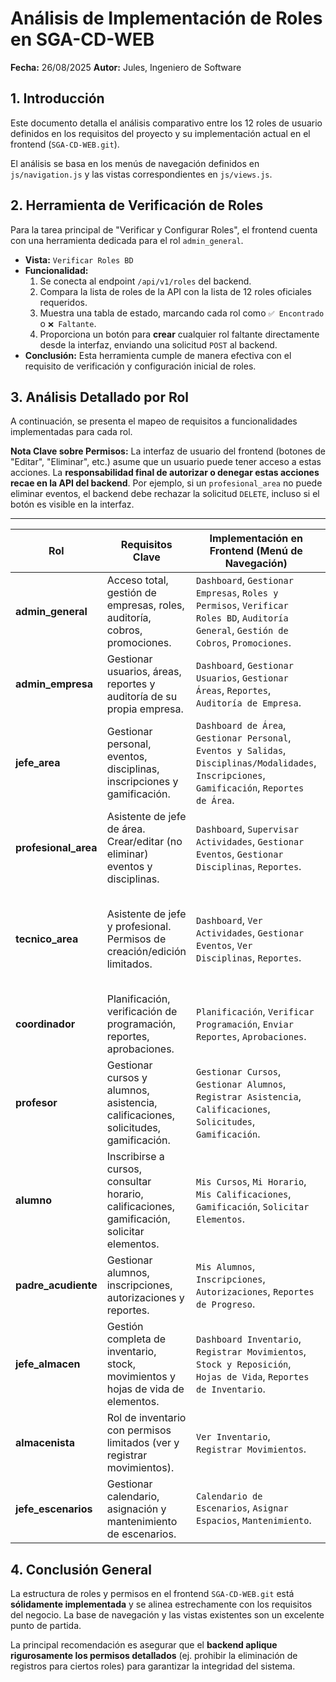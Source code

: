 # Análisis de Implementación de Roles en SGA-CD-WEB

**Fecha:** 26/08/2025
**Autor:** Jules, Ingeniero de Software

## 1. Introducción

Este documento detalla el análisis comparativo entre los 12 roles de usuario definidos en los requisitos del proyecto y su implementación actual en el frontend (`SGA-CD-WEB.git`).

El análisis se basa en los menús de navegación definidos en `js/navigation.js` y las vistas correspondientes en `js/views.js`.

## 2. Herramienta de Verificación de Roles

Para la tarea principal de "Verificar y Configurar Roles", el frontend cuenta con una herramienta dedicada para el rol `admin_general`.

*   **Vista:** `Verificar Roles BD`
*   **Funcionalidad:**
    1.  Se conecta al endpoint `/api/v1/roles` del backend.
    2.  Compara la lista de roles de la API con la lista de 12 roles oficiales requeridos.
    3.  Muestra una tabla de estado, marcando cada rol como `✅ Encontrado` o `❌ Faltante`.
    4.  Proporciona un botón para **crear** cualquier rol faltante directamente desde la interfaz, enviando una solicitud `POST` al backend.
*   **Conclusión:** Esta herramienta cumple de manera efectiva con el requisito de verificación y configuración inicial de roles.

## 3. Análisis Detallado por Rol

A continuación, se presenta el mapeo de requisitos a funcionalidades implementadas para cada rol.

**Nota Clave sobre Permisos:** La interfaz de usuario del frontend (botones de "Editar", "Eliminar", etc.) asume que un usuario puede tener acceso a estas acciones. La **responsabilidad final de autorizar o denegar estas acciones recae en la API del backend**. Por ejemplo, si un `profesional_area` no puede eliminar eventos, el backend debe rechazar la solicitud `DELETE`, incluso si el botón es visible en la interfaz.

---

| Rol | Requisitos Clave | Implementación en Frontend (Menú de Navegación) | Análisis de Coincidencia |
| --- | --- | --- | --- |
| **admin_general** | Acceso total, gestión de empresas, roles, auditoría, cobros, promociones. | `Dashboard`, `Gestionar Empresas`, `Roles y Permisos`, `Verificar Roles BD`, `Auditoría General`, `Gestión de Cobros`, `Promociones`. | **Excelente.** Coincidencia 1 a 1 con los requisitos. |
| **admin_empresa** | Gestionar usuarios, áreas, reportes y auditoría de su propia empresa. | `Dashboard`, `Gestionar Usuarios`, `Gestionar Áreas`, `Reportes`, `Auditoría de Empresa`. | **Excelente.** Cubre todas las responsabilidades principales. |
| **jefe_area** | Gestionar personal, eventos, disciplinas, inscripciones y gamificación. | `Dashboard de Área`, `Gestionar Personal`, `Eventos y Salidas`, `Disciplinas/Modalidades`, `Inscripciones`, `Gamificación`, `Reportes de Área`. | **Excelente.** Mapeo directo y preciso de las funciones. |
| **profesional_area**| Asistente de jefe de área. Crear/editar (no eliminar) eventos y disciplinas. | `Dashboard`, `Supervisar Actividades`, `Gestionar Eventos`, `Gestionar Disciplinas`, `Reportes`. | **Bueno.** El menú es adecuado. La lógica de "no eliminar" debe ser forzada por el backend. |
| **tecnico_area** | Asistente de jefe y profesional. Permisos de creación/edición limitados. | `Dashboard`, `Ver Actividades`, `Gestionar Eventos`, `Ver Disciplinas`, `Reportes`. | **Bueno.** El menú refleja un rol de menor jerarquía (ej. "Ver" vs "Gestionar"). La lógica de permisos depende del backend. |
| **coordinador** | Planificación, verificación de programación, reportes, aprobaciones. | `Planificación`, `Verificar Programación`, `Enviar Reportes`, `Aprobaciones`. | **Excelente.** El menú se ajusta perfectamente a las tareas descritas. |
| **profesor** | Gestionar cursos y alumnos, asistencia, calificaciones, solicitudes, gamificación. | `Gestionar Cursos`, `Gestionar Alumnos`, `Registrar Asistencia`, `Calificaciones`, `Solicitudes`, `Gamificación`. | **Excelente.** Representación fiel de las responsabilidades del profesor. |
| **alumno** | Inscribirse a cursos, consultar horario, calificaciones, gamificación, solicitar elementos. | `Mis Cursos`, `Mi Horario`, `Mis Calificaciones`, `Gamificación`, `Solicitar Elementos`. | **Excelente.** El menú está perfectamente centrado en la perspectiva del alumno. |
| **padre_acudiente** | Gestionar alumnos, inscripciones, autorizaciones y reportes. | `Mis Alumnos`, `Inscripciones`, `Autorizaciones`, `Reportes de Progreso`. | **Excelente.** Cubre todas las funciones solicitadas para un padre o acudiente. |
| **jefe_almacen** | Gestión completa de inventario, stock, movimientos y hojas de vida de elementos. | `Dashboard Inventario`, `Registrar Movimientos`, `Stock y Reposición`, `Hojas de Vida`, `Reportes de Inventario`. | **Excelente.** El término "Hojas de Vida" implementa el requisito de seguimiento del ciclo de vida del elemento. |
| **almacenista** | Rol de inventario con permisos limitados (ver y registrar movimientos). | `Ver Inventario`, `Registrar Movimientos`. | **Excelente.** Refleja correctamente un subconjunto de los permisos del jefe de almacén. |
| **jefe_escenarios**| Gestionar calendario, asignación y mantenimiento de escenarios. | `Calendario de Escenarios`, `Asignar Espacios`, `Mantenimiento`. | **Excelente.** Mapeo directo de las responsabilidades. |

## 4. Conclusión General

La estructura de roles y permisos en el frontend `SGA-CD-WEB.git` está **sólidamente implementada** y se alinea estrechamente con los requisitos del negocio. La base de navegación y las vistas existentes son un excelente punto de partida.

La principal recomendación es asegurar que el **backend aplique rigurosamente los permisos detallados** (ej. prohibir la eliminación de registros para ciertos roles) para garantizar la integridad del sistema.
